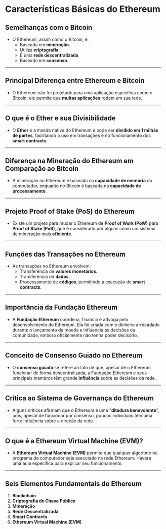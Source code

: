 # Características Básicas do Ethereum

## Semelhanças com o Bitcoin

- O Ethereum, assim como o Bitcoin, é:
  - Baseado em **mineração**.
  - Utiliza **criptografia**.
  - É uma **rede descentralizada**.
  - Baseado em **consenso**.

---

## Principal Diferença entre Ethereum e Bitcoin

- O Ethereum não foi projetado para uma aplicação específica como o Bitcoin; ele permite que **muitas aplicações** rodem em sua rede.

---

## O que é o Ether e sua Divisibilidade

- O **Ether** é a moeda nativa do Ethereum e pode ser **dividido em 1 milhão de partes**, facilitando o uso em transações e no funcionamento dos **smart contracts**.

---

## Diferença na Mineração do Ethereum em Comparação ao Bitcoin

- A mineração no Ethereum é baseada na **capacidade de memória** do computador, enquanto no Bitcoin é baseada na **capacidade de processamento**.

---

## Projeto Proof of Stake (PoS) do Ethereum

- Existe um projeto para mudar o Ethereum de **Proof of Work (PoW)** para **Proof of Stake (PoS)**, que é considerado por alguns como um sistema de mineração mais **eficiente**.

---

## Funções das Transações no Ethereum

- As transações no Ethereum envolvem:
  - Transferência de **valores monetários**.
  - Transferência de **dados**.
  - Processamento de **códigos**, permitindo a execução de **smart contracts**.

---

## Importância da Fundação Ethereum

- A **Fundação Ethereum** coordena, financia e advoga pelo desenvolvimento do Ethereum. Ela foi criada com o dinheiro arrecadado durante o lançamento da moeda e influencia as decisões da comunidade, embora oficialmente não tenha poder decisório.

---

## Conceito de Consenso Guiado no Ethereum

- O **consenso guiado** se refere ao fato de que, apesar de o Ethereum funcionar de forma descentralizada, a Fundação Ethereum e seus principais membros têm grande **influência** sobre as decisões da rede.

---

## Crítica ao Sistema de Governança do Ethereum

- Alguns críticos afirmam que o Ethereum é uma "**ditadura benevolente**", pois, apesar de funcionar por consenso, poucos indivíduos têm uma forte influência sobre a direção da rede.

---

## O que é a Ethereum Virtual Machine (EVM)?

- A **Ethereum Virtual Machine (EVM)** permite que qualquer algoritmo ou programa de computador seja executado na rede Ethereum. Haverá uma aula específica para explicar seu funcionamento.

---

## Seis Elementos Fundamentais do Ethereum

1. **Blockchain**
2. **Criptografia de Chave Pública**
3. **Mineração**
4. **Rede Descentralizada**
5. **Smart Contracts**
6. **Ethereum Virtual Machine (EVM)**
